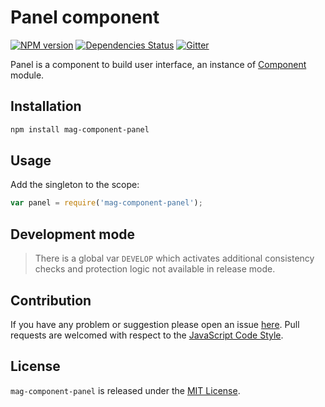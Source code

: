 Panel component
===============

[![NPM version](https://img.shields.io/npm/v/mag-component-panel.svg?style=flat-square)](https://www.npmjs.com/package/mag-component-panel)
[![Dependencies Status](https://img.shields.io/david/magsdk/component-panel.svg?style=flat-square)](https://david-dm.org/magsdk/component-panel)
[![Gitter](https://img.shields.io/badge/gitter-join%20chat-blue.svg?style=flat-square)](https://gitter.im/DarkPark/magsdk)


Panel is a component to build user interface, an instance of [Component](https://github.com/stbsdk/component) module.


## Installation ##

```bash
npm install mag-component-panel
```


## Usage ##

Add the singleton to the scope:

```js
var panel = require('mag-component-panel');
```


## Development mode ##

> There is a global var `DEVELOP` which activates additional consistency checks and protection logic not available in release mode.


## Contribution ##

If you have any problem or suggestion please open an issue [here](https://github.com/magsdk/component-panel/issues).
Pull requests are welcomed with respect to the [JavaScript Code Style](https://github.com/DarkPark/jscs).


## License ##

`mag-component-panel` is released under the [MIT License](license.md).
